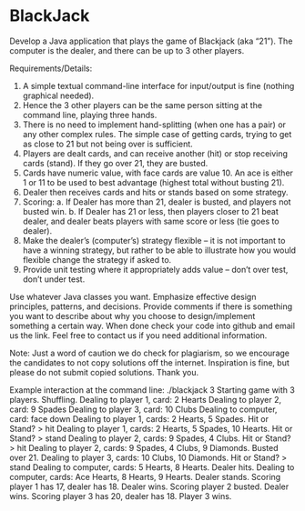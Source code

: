 # BlackJack

Develop a Java application that plays the game of Blackjack (aka “21”).  The computer is the dealer, and there can be up to 3 other players.

Requirements/Details:
1.	A simple textual command-line interface for input/output is fine (nothing graphical needed).
2.	Hence the 3 other players can be the same person sitting at the command line, playing three hands.
3.	There is no need to implement hand-splitting (when one has a pair) or any other complex rules.  The simple case of getting cards, trying to get as close to 21 but not being over is sufficient.
4.	Players are dealt cards, and can receive another (hit) or stop receiving cards (stand).  If they go over 21, they are busted.
5.	Cards have numeric value, with face cards are value 10.  An ace is either 1 or 11 to be used to best advantage (highest total without busting 21).
6.	Dealer then receives cards and hits or stands based on some strategy.
7.	Scoring:
a.	If Dealer has more than 21, dealer is busted, and players not busted win.
b.	If Dealer has 21 or less, then players closer to 21 beat dealer, and dealer beats players with same score or less (tie goes to dealer).
8.	Make the dealer’s (computer’s) strategy flexible – it is not important to have a winning strategy, but rather to be able to illustrate how you would flexible change the strategy if asked to.
9.	Provide unit testing where it appropriately adds value – don’t over test, don’t under test.

Use whatever Java classes you want.  Emphasize effective design principles, patterns, and decisions.  Provide comments if there is something you want to describe about why you choose to design/implement something a certain way.  When done check your code into github and email us the link. Feel free to contact us if you need additional information.
 
Note:  Just a word of caution we do check for plagiarism, so we encourage the candidates to not copy solutions off the internet. Inspiration is fine, but please do not submit copied solutions. Thank you.

Example interaction at the command line:
./blackjack 3
Starting game with 3 players.
Shuffling.
Dealing to player 1, card: 2 Hearts
Dealing to player 2, card: 9 Spades
Dealing to player 3, card: 10 Clubs
Dealing to computer, card:  face down
Dealing to player 1, cards: 2 Hearts, 5 Spades.  Hit or Stand? > hit
Dealing to player 1, cards: 2 Hearts, 5 Spades, 10 Hearts.  Hit or Stand? > stand
Dealing to player 2, cards: 9 Spades, 4 Clubs.  Hit or Stand? > hit
Dealing to player 2, cards: 9 Spades, 4 Clubs, 9 Diamonds.  Busted over 21.
Dealing to player 3, cards: 10 Clubs, 10 Diamonds.  Hit or Stand? > stand
Dealing to computer, cards: 5 Hearts, 8 Hearts.  Dealer hits.
Dealing to computer, cards: Ace Hearts, 8 Hearts, 9 Hearts.  Dealer stands.
Scoring player 1 has 17, dealer has 18.  Dealer wins.
Scoring player 2 busted.  Dealer wins.
Scoring player 3 has 20, dealer has 18.  Player 3 wins.
